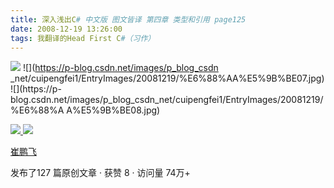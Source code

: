 ```yaml
---
title: 深入浅出C# 中文版 图文皆译 第四章 类型和引用 page125
date: 2008-12-19 13:26:00
tags: 我翻译的Head First C#（习作）
---
```

![](https://p-blog.csdn.net/images/p_blog_csdn_net/cuipengfei1/EntryImages/20081219/%E6%88%AA%E5%9B%BE06.jpg) ![](https://p-blog.csdn.net/images/p_blog_csdn
_net/cuipengfei1/EntryImages/20081219/%E6%88%AA%E5%9B%BE07.jpg) ![](https://p-
blog.csdn.net/images/p_blog_csdn_net/cuipengfei1/EntryImages/20081219/%E6%88%A
A%E5%9B%BE08.jpg)



[ ![](https://profile.csdnimg.cn/5/2/5/3_cuipengfei1)
![](https://g.csdnimg.cn/static/user-reg-year/1x/11.png)
](https://blog.csdn.net/cuipengfei1)

[ 崔鹏飞 ](https://blog.csdn.net/cuipengfei1)

发布了127 篇原创文章  ·  获赞 8  ·  访问量 74万+

